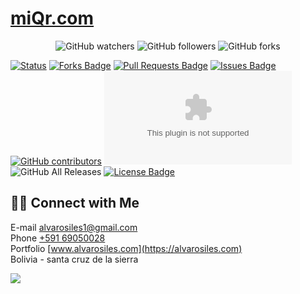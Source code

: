 # [miQr.com](https://alvarosiles11.github.io/miQr.com)
<p align="center">
<img alt="GitHub watchers" src="https://img.shields.io/github/watchers/alvarosiles11/alvarosiles11?style=social"> <img alt="GitHub followers" src="https://img.shields.io/github/followers/alvarosiles11?style=social"> <img alt="GitHub forks" src="https://img.shields.io/github/forks/alvarosiles11/alvarosiles11?style=social">
</p>

[![Status](https://img.shields.io/badge/status-active-success.svg)]() <a href="https://github.com/alvarosiles11/miQr.com/network/members"><img src="https://img.shields.io/github/forks/alvarosiles11/miQr.com" alt="Forks Badge"/></a> <a href="https://github.com/alvarosiles11/miQr.com/pulls"><img src="https://img.shields.io/github/issues-pr/alvarosiles11/miQr.com" alt="Pull Requests Badge"/></a> <a href="https://github.com/alvarosiles11/alvarosiles11/issues"><img src="https://img.shields.io/github/issues/alvarosiles11/miQr.com" alt="Issues Badge"/></a> <a href="https://github.com/alvarosiles11/miQr.com/graphs/contributors"><img alt="GitHub contributors" src="https://img.shields.io/github/contributors/alvarosiles11/miQr.com?color=2b9348"></a> ![GitHub last commit](https://img.shields.io/github/last-commit/alvarosiles11/miQr.com) ![GitHub All Releases](https://img.shields.io/github/downloads/alvarosiles11/miQr.com/total) <a href="https://github.com/alvarosiles11/miQr.com/blob/main/LICENSE"><img src="https://img.shields.io/github/license/alvarosiles11/miQr.com?color=2b9348" alt="License Badge"/></a>

## 🤝🏻 Connect with Me

E-mail alvarosiles1@gmail.com \
Phone [+591 69050028](https://api.whatsapp.com/send?phone=59169050028&text=Hola,%20Alvaro%20vi%20repositorio%20GitHub%20y%20quiero%20preguntarle…) \
Portfolio [www.alvarosiles.com](https://alvarosiles.com) \
Bolivia - santa cruz de la sierra

![](https://komarev.com/ghpvc/?username=alvarosiles11&label=PROFILE+VIEWS)
